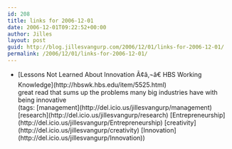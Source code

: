 ```yaml
---
id: 208
title: links for 2006-12-01
date: 2006-12-01T09:22:52+00:00
author: Jilles
layout: post
guid: http://blog.jillesvangurp.com/2006/12/01/links-for-2006-12-01/
permalink: /2006/12/01/links-for-2006-12-01/
---
```

<ul class="delicious">
	<li>
		<div class="delicious-link">[Lessons Not Learned About Innovation Ã¢â‚¬â€ HBS Working Knowledge](http://hbswk.hbs.edu/item/5525.html)</div>
		<div class="delicious-extended">great read that sums up the problems many big industries have with being innovative</div>
		<div class="delicious-tags">(tags: [management](http://del.icio.us/jillesvangurp/management) [research](http://del.icio.us/jillesvangurp/research) [Entrepreneurship](http://del.icio.us/jillesvangurp/Entrepreneurship) [creativity](http://del.icio.us/jillesvangurp/creativity) [Innovation](http://del.icio.us/jillesvangurp/Innovation))</div>
	</li>
</ul>
